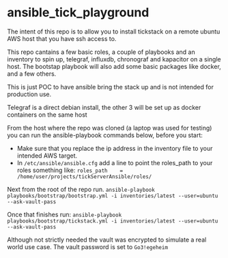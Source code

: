 # ansible_tick_playground
The intent of this repo is to allow you to install tickstack on a remote ubuntu AWS host that you have ssh access to.

This repo cantains a few basic roles, a couple of playbooks and an inventory to spin up, telegraf, influxdb, chronograf and kapacitor on a single host.
The bootstap playbook will also add some basic packages like docker, and a few others.

This is just POC to have ansible bring the stack up and is not intended for production use.

Telegraf is a direct debian install, the other 3 will be set up as docker containers on the same host
 
From the host where the repo was cloned (a laptop was used for testing) you can run the ansible-playbook commands below, before you start:
- Make sure that you replace the ip address in the inventory file to your intended AWS target.
- In `/etc/ansible/ansible.cfg` add a line to point the roles_path to your roles something like:
`roles_path    = /home/user/projects/tickServerAnsible/roles/`

Next from the root of the repo run.
`ansible-playbook playbooks/bootstrap/bootstrap.yml -i inventories/latest --user=ubuntu --ask-vault-pass`

Once that finishes run:
`ansible-playbook playbooks/bootstrap/tickstack.yml -i inventories/latest --user=ubuntu --ask-vault-pass`

Although not strictly needed the vault was encrypted to simulate a real world use case. The vault password is set to `Go3!egeheim`
